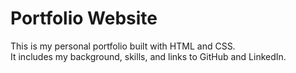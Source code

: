 # Portfolio Website

This is my personal portfolio built with HTML and CSS.  
It includes my background, skills, and links to GitHub and LinkedIn.

